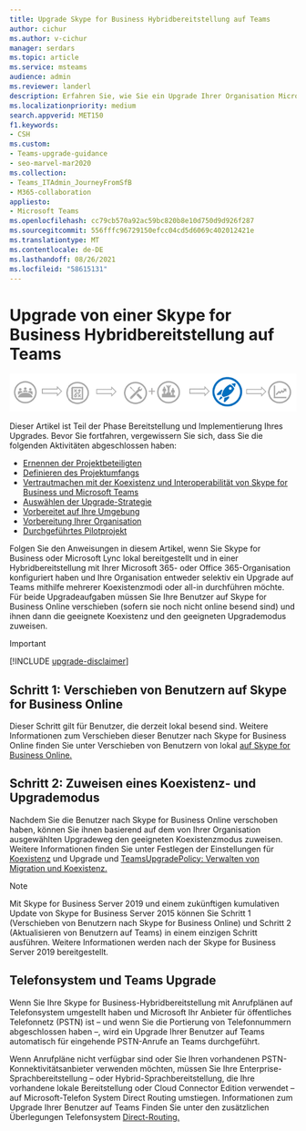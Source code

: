 ```yaml
---
title: Upgrade Skype for Business Hybridbereitstellung auf Teams
author: cichur
ms.author: v-cichur
manager: serdars
ms.topic: article
ms.service: msteams
audience: admin
ms.reviewer: landerl
description: Erfahren Sie, wie Sie ein Upgrade Ihrer Organisation Microsoft Teams einer Skype for Business Hybridbereitstellung durchführen.
ms.localizationpriority: medium
search.appverid: MET150
f1.keywords:
- CSH
ms.custom:
- Teams-upgrade-guidance
- seo-marvel-mar2020
ms.collection:
- Teams_ITAdmin_JourneyFromSfB
- M365-collaboration
appliesto:
- Microsoft Teams
ms.openlocfilehash: cc79cb570a92ac59bc820b8e10d750d9d926f287
ms.sourcegitcommit: 556fffc96729150efcc04cd5d6069c402012421e
ms.translationtype: MT
ms.contentlocale: de-DE
ms.lasthandoff: 08/26/2021
ms.locfileid: "58615131"
---
```

# <a name="upgrade-from-a-skype-for-business-hybrid-deployment-to-teams"></a>Upgrade von einer Skype for Business Hybridbereitstellung auf Teams

![Phasen des Upgradewegs, mit Betonung auf der Bereitstellungs- und Implementierungsphase](media/upgrade-banner-deployment.png "Phasen des Upgradewegs, mit Betonung auf der Bereitstellungs- und Implementierungsphase")

Dieser Artikel ist Teil der Phase Bereitstellung und Implementierung Ihres Upgrades. Bevor Sie fortfahren, vergewissern Sie sich, dass Sie die folgenden Aktivitäten abgeschlossen haben:

- [Ernennen der Projektbeteiligten](upgrade-enlist-stakeholders.md)
- [Definieren des Projektumfangs](./upgrade-define-project-scope.md)
- [Vertrautmachen mit der Koexistenz und Interoperabilität von Skype for Business und Microsoft Teams](./teams-and-skypeforbusiness-coexistence-and-interoperability.md)
- [Auswählen der Upgrade-Strategie](upgrade-and-coexistence-of-skypeforbusiness-and-teams.md)
- [Vorbereitet auf Ihre Umgebung](./upgrade-prepare-environment.md)
- [Vorbereitung Ihrer Organisation](./upgrade-prepare-organization.md)
- [Durchgeführtes Pilotprojekt](./pilot-essentials.md)

Folgen Sie den Anweisungen in diesem Artikel, wenn Sie Skype for Business oder Microsoft Lync lokal bereitgestellt und in einer Hybridbereitstellung mit Ihrer Microsoft 365- oder Office 365-Organisation konfiguriert haben und Ihre Organisation entweder selektiv ein Upgrade auf Teams mithilfe mehrerer Koexistenzmodi oder all-in durchführen möchte. Für beide Upgradeaufgaben müssen Sie Ihre Benutzer auf Skype for Business Online verschieben (sofern sie noch nicht online besend sind) und ihnen dann die geeignete Koexistenz und den geeigneten Upgrademodus zuweisen.

> [!IMPORTANT]
> [!INCLUDE [upgrade-disclaimer](includes/upgrade-disclaimer.md)]

## <a name="step-1-move-users-to-skype-for-business-online"></a>Schritt 1: Verschieben von Benutzern auf Skype for Business Online

Dieser Schritt gilt für Benutzer, die derzeit lokal besend sind. Weitere Informationen zum Verschieben dieser Benutzer nach Skype for Business Online finden Sie unter Verschieben von Benutzern von lokal [auf Skype for Business Online.](/skypeforbusiness/skype-for-business-hybrid-solutions/deploy-hybrid-connectivity/move-users-from-on-premises-to-skype-for-business-online)

## <a name="step-2-assign-a-coexistence-and-upgrade-mode"></a>Schritt 2: Zuweisen eines Koexistenz- und Upgrademodus

Nachdem Sie die Benutzer nach Skype for Business Online verschoben haben, können Sie ihnen basierend auf dem von Ihrer Organisation ausgewählten Upgradeweg den geeigneten Koexistenzmodus zuweisen. Weitere Informationen finden Sie unter Festlegen der Einstellungen für [Koexistenz](./setting-your-coexistence-and-upgrade-settings.md) und Upgrade und [TeamsUpgradePolicy: Verwalten von Migration und Koexistenz.](upgrade-to-teams-on-prem-tools.md)

> [!NOTE]
> Mit Skype for Business Server 2019 und einem zukünftigen kumulativen Update von Skype for Business Server 2015 können Sie Schritt 1 (Verschieben von Benutzern nach Skype for Business Online) und Schritt 2 (Aktualisieren von Benutzern auf Teams) in einem einzigen Schritt ausführen. Weitere Informationen werden nach der Skype for Business Server 2019 bereitgestellt.

## <a name="phone-system-and-teams-upgrade"></a>Telefonsystem und Teams Upgrade

Wenn Sie Ihre Skype for Business-Hybridbereitstellung mit Anrufplänen auf Telefonsystem umgestellt haben und Microsoft Ihr Anbieter für öffentliches Telefonnetz (PSTN) ist – und wenn Sie die Portierung von Telefonnummern abgeschlossen haben –, wird ein Upgrade Ihrer Benutzer auf Teams automatisch für eingehende PSTN-Anrufe an Teams durchgeführt.

Wenn Anrufpläne nicht verfügbar sind oder Sie Ihren vorhandenen PSTN-Konnektivitätsanbieter verwenden möchten, müssen Sie Ihre Enterprise-Sprachbereitstellung – oder Hybrid-Sprachbereitstellung, die Ihre vorhandene lokale Bereitstellung oder Cloud Connector Edition verwendet – auf Microsoft-Telefon System Direct Routing umstiegen. Informationen zum Upgrade Ihrer Benutzer auf Teams Finden Sie unter den zusätzlichen Überlegungen Telefonsystem [Direct-Routing.](./direct-routing-landing-page.md)